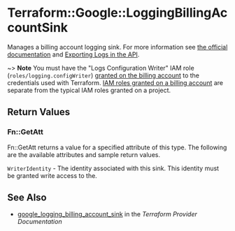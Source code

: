 # Terraform::Google::LoggingBillingAccountSink

Manages a billing account logging sink. For more information see
[the official documentation](https://cloud.google.com/logging/docs/) and
[Exporting Logs in the API](https://cloud.google.com/logging/docs/api/tasks/exporting-logs).

~> **Note** You must have the "Logs Configuration Writer" IAM role (`roles/logging.configWriter`)
[granted on the billing account](https://cloud.google.com/billing/reference/rest/v1/billingAccounts/getIamPolicy) to
the credentials used with Terraform. [IAM roles granted on a billing account](https://cloud.google.com/billing/docs/how-to/billing-access) are separate from the
typical IAM roles granted on a project.

## Return Values

### Fn::GetAtt

Fn::GetAtt returns a value for a specified attribute of this type. The following are the available attributes and sample return values.

`WriterIdentity` - The identity associated with this sink. This identity must be granted write access to the.

## See Also

* [google_logging_billing_account_sink](https://www.terraform.io/docs/providers/google/r/logging_billing_account_sink.html) in the _Terraform Provider Documentation_